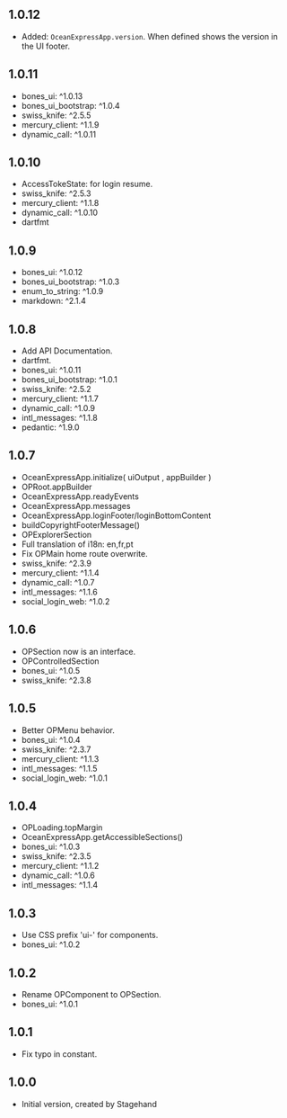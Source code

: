 ## 1.0.12

- Added: `OceanExpressApp.version`. When defined shows the version in the UI footer.

## 1.0.11

- bones_ui: ^1.0.13
- bones_ui_bootstrap: ^1.0.4
- swiss_knife: ^2.5.5
- mercury_client: ^1.1.9
- dynamic_call: ^1.0.11

## 1.0.10

- AccessTokeState: for login resume.
- swiss_knife: ^2.5.3
- mercury_client: ^1.1.8
- dynamic_call: ^1.0.10
- dartfmt

## 1.0.9

- bones_ui: ^1.0.12
- bones_ui_bootstrap: ^1.0.3
- enum_to_string: ^1.0.9
- markdown: ^2.1.4

## 1.0.8

- Add API Documentation.
- dartfmt.
- bones_ui: ^1.0.11
- bones_ui_bootstrap: ^1.0.1
- swiss_knife: ^2.5.2
- mercury_client: ^1.1.7
- dynamic_call: ^1.0.9
- intl_messages: ^1.1.8
- pedantic: ^1.9.0

## 1.0.7

- OceanExpressApp.initialize( uiOutput , appBuilder )
- OPRoot.appBuilder
- OceanExpressApp.readyEvents
- OceanExpressApp.messages
- OceanExpressApp.loginFooter/loginBottomContent
- buildCopyrightFooterMessage()
- OPExplorerSection
- Full translation of i18n: en,fr,pt
- Fix OPMain home route overwrite.
- swiss_knife: ^2.3.9
- mercury_client: ^1.1.4
- dynamic_call: ^1.0.7
- intl_messages: ^1.1.6
- social_login_web: ^1.0.2

## 1.0.6

- OPSection now is an interface.
- OPControlledSection
- bones_ui: ^1.0.5
- swiss_knife: ^2.3.8

## 1.0.5

- Better OPMenu behavior.
- bones_ui: ^1.0.4
- swiss_knife: ^2.3.7
- mercury_client: ^1.1.3
- intl_messages: ^1.1.5
- social_login_web: ^1.0.1

## 1.0.4

- OPLoading.topMargin
- OceanExpressApp.getAccessibleSections()
- bones_ui: ^1.0.3
- swiss_knife: ^2.3.5
- mercury_client: ^1.1.2
- dynamic_call: ^1.0.6
- intl_messages: ^1.1.4

## 1.0.3

- Use CSS prefix 'ui-' for components.
- bones_ui: ^1.0.2

## 1.0.2

- Rename OPComponent to OPSection.
- bones_ui: ^1.0.1

## 1.0.1

- Fix typo in constant.

## 1.0.0

- Initial version, created by Stagehand
